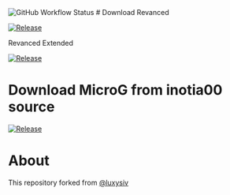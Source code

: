 <img alt="GitHub Workflow Status" src="https://img.shields.io/github/actions/workflow/status/FiorenMas/Revanced-And-Revanced-Extended-Non-Root/patch.yml">
# Download
Revanced

[![Release](https://img.shields.io/github/downloads/FiorenMas/Revanced-And-Revanced-Extended-Non-Root/Revanced/total?style=for-the-badge)](https://github.com/FiorenMas/Revanced-And-Revanced-Extended-Non-Root/releases/latest/download/yt-revanced.apk)

Revanced Extended

[![Release](https://img.shields.io/github/downloads/FiorenMas/Revanced-And-Revanced-Extended-Non-Root/Revanced-Extended/total?style=for-the-badge)](https://github.com/FiorenMas/Revanced-And-Revanced-Extended-Non-Root/releases/latest/download/yt-revanced-extended.apk)

# Download MicroG from inotia00 source 
[![Release](https://img.shields.io/github/v/release/inotia00/VancedMicroG.svg)](https://github.com/inotia00/VancedMicroG/releases/latest/download/microg.apk)

# About
This repository forked from [@luxysiv](https://github.com/luxysiv/yt-revanced-extended)
